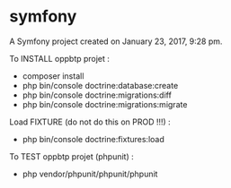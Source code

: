 symfony
=======

A Symfony project created on January 23, 2017, 9:28 pm.

To INSTALL oppbtp projet : 

- composer install
- php bin/console doctrine:database:create
- php bin/console doctrine:migrations:diff
- php bin/console doctrine:migrations:migrate

Load FIXTURE (do not do this on PROD !!!) :
- php bin/console doctrine:fixtures:load


To TEST oppbtp projet (phpunit) : 
- php vendor/phpunit/phpunit/phpunit



